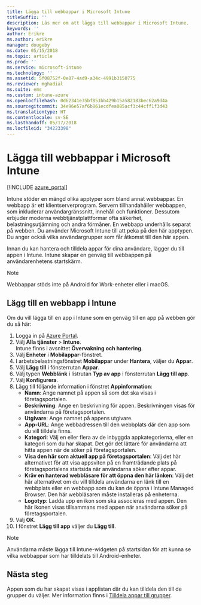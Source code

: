 ```yaml
---
title: Lägga till webbappar i Microsoft Intune
titleSuffix: ''
description: Läs mer om att lägga till webbappar i Microsoft Intune.
keywords: ''
author: Erikre
ms.author: erikre
manager: dougeby
ms.date: 05/15/2018
ms.topic: article
ms.prod: ''
ms.service: microsoft-intune
ms.technology: ''
ms.assetid: 5f08752f-0e87-4ad9-a34c-4991b3150775
ms.reviewer: mghadial
ms.suite: ems
ms.custom: intune-azure
ms.openlocfilehash: 0d62341e35bf851bb429b15a582183bec62a9d4a
ms.sourcegitcommit: 34e96e57af6b861ecdfea085acf3c44cff1f3d43
ms.translationtype: HT
ms.contentlocale: sv-SE
ms.lasthandoff: 05/17/2018
ms.locfileid: "34223398"
---
```

# <a name="add-web-apps-to-microsoft-intune"></a>Lägga till webbappar i Microsoft Intune

[!INCLUDE [azure_portal](./includes/azure_portal.md)]

Intune stöder en mängd olika apptyper som bland annat webbappar. En webbapp är ett klientserverprogram. Servern tillhandahåller webbappen, som inkluderar användargränssnitt, innehåll och funktioner. Dessutom erbjuder moderna webbtjänstplattformar ofta säkerhet, belastningsutjämning och andra förmåner. En webbapp underhålls separat på webben. Du använder Microsoft Intune till att peka på den här apptypen. Du anger också vilka användargrupper som får åtkomst till den här appen. 

Innan du kan hantera och tilldela appar för dina användare, lägger du till appen i Intune. Intune skapar en genväg till webbappen på användarenhetens startskärm.

> [!Note]
> Webbappar stöds inte på Android for Work-enheter eller i macOS.

## <a name="add-a-web-app-to-intune"></a>Lägg till en webbapp i Intune
Om du vill lägga till en app i Intune som en genväg till en app på webben gör du så här:

1. Logga in på [Azure Portal](https://portal.azure.com).
2. Välj **Alla tjänster** > **Intune**.  
    Intune finns i avsnittet **Övervakning och hantering**.
3. Välj **Enheter** i **Mobilappar**-fönstret.
4. I arbetsbelastningsfönstret **Mobilappar** under **Hantera**, väljer du **Appar**.
5. Välj **Lägg till** i fönsterrutan **Appar**.
6. Välj typen **Webblänk** i listrutan **Typ av app** i fönsterrutan **Lägg till app**.
7. Välj **Konfigurera**.
8. Lägg till följande information i fönstret **Appinformation**:
    - **Namn**: Ange namnet på appen så som det ska visas i företagsportalen.
    - **Beskrivning**: Ange en beskrivning för appen. Beskrivningen visas för användarna på företagsportalen.
    - **Utgivare**: Ange namnet på appens utgivare.
    - **App-URL**: Ange webbadressen till den webbplats där den app som du vill tilldela finns.
    - **Kategori**: Välj en eller flera av de inbyggda appkategorierna, eller en kategori som du har skapat. Det gör det lättare för användarna att hitta appen när de söker på företagsportalen.
    - **Visa den här som aktuell app på företagsportalen**: Välj det här alternativet för att visa appsviten på en framträdande plats på företagsportalens startsida när användarna söker efter appar.
    - **Kräv en hanterad webbläsare för att öppna den här länken**: Välj det här alternativet om du vill tilldela användarna en länk till en webbplats eller en webbapp som du kan de öppna i Intune Managed Browser. Den här webbläsaren måste installeras på enheterna.
    - **Logotyp**: Ladda upp en ikon som ska associeras med appen. Den här ikonen visas tillsammans med appen när användarna söker på företagsportalen.
9. Välj **OK**.
10. I fönstret **Lägg till app** väljer du **Lägg till**.

> [!Note]
> Användarna måste lägga till Intune-widgeten på startsidan för att kunna se vilka webbappar som har tilldelats till Android-enheter.

## <a name="next-steps"></a>Nästa steg

Appen som du har skapat visas i applistan där du kan tilldela den till de grupper du väljer. Mer information finns i [Tilldela appar till grupper](apps-deploy.md). 
